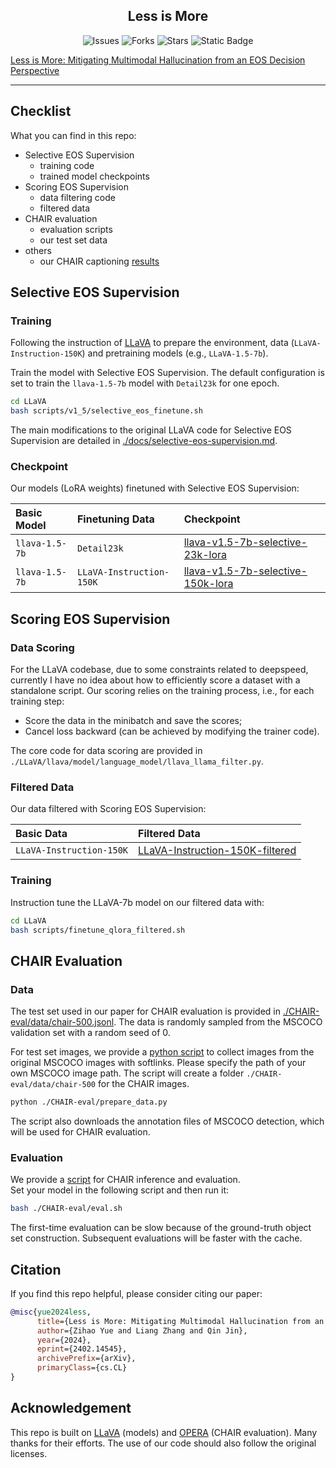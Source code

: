 <div>
  <h2 align="center">
    Less is More
  </h2>
</div>

<p align="center">
    <a >
       <img alt="Issues" src="https://img.shields.io/github/issues/yuezih/less-is-more?color=blueviolet" />
  	</a>
    <a >
       <img alt="Forks" src="https://img.shields.io/github/forks/yuezih/less-is-more?color=orange" />
  	</a>
    <a >
       <img alt="Stars" src="https://img.shields.io/github/stars/yuezih/less-is-more?color=ff69b4" />
  	</a>
    <a >
      <img alt="Static Badge" src="https://img.shields.io/badge/arXiv-2402.14545-b31b1b?style=flat&link=https%3A%2F%2Farxiv.org%2Fabs%2F2402.14545">
  	</a>
    <br />
</p>


[Less is More: Mitigating Multimodal Hallucination from an EOS Decision Perspective](https://arxiv.org/abs/2402.14545)

---

## Checklist

What you can find in this repo:

- Selective EOS Supervision
  - training code
  - trained model checkpoints
- Scoring EOS Supervision
  - data filtering code
  - filtered data
- CHAIR evaluation
  - evaluation scripts
  - our test set data
- others
  - our CHAIR captioning [results](./CHAIR-eval/data/Table1-results)


## Selective EOS Supervision

### Training

Following the instruction of [LLaVA](https://github.com/haotian-liu/LLaVA) to prepare the environment, data (`LLaVA-Instruction-150K`) and pretraining models (e.g., `LLaVA-1.5-7b`). 

Train the model with Selective EOS Supervision. The default configuration is set to train the `llava-1.5-7b` model with `Detail23k` for one epoch.

```bash
cd LLaVA
bash scripts/v1_5/selective_eos_finetune.sh
```
The main modifications to the original LLaVA code for Selective EOS Supervision are detailed in [./docs/selective-eos-supervision.md](./docs/selective-eos-supervision.md).

### Checkpoint

Our models (LoRA weights) finetuned with Selective EOS Supervision:

Basic Model | Finetuning Data | Checkpoint
 :- | :- | :-
`llava-1.5-7b` | `Detail23k` | [llava-v1.5-7b-selective-23k-lora](https://huggingface.co/yuezih/llava-v1.5-7b-selective-23k-lora)
`llava-1.5-7b` | `LLaVA-Instruction-150K` | [llava-v1.5-7b-selective-150k-lora](https://huggingface.co/yuezih/llava-v1.5-7b-selective-150k-lora)


## Scoring EOS Supervision

### Data Scoring

For the LLaVA codebase, due to some constraints related to deepspeed, currently I have no idea about how to efficiently score a dataset with a standalone script. Our scoring relies on the training process, i.e., for each training step:
- Score the data in the minibatch and save the scores;
- Cancel loss backward (can be achieved by modifying the trainer code).

The core code for data scoring are provided in `./LLaVA/llava/model/language_model/llava_llama_filter.py`.

### Filtered Data

Our data filtered with Scoring EOS Supervision:

Basic Data | Filtered Data
:- | :-
`LLaVA-Instruction-150K` | [LLaVA-Instruction-150K-filtered](./LLaVA/playground/data/llava_instruction_150k_filtered.json)

### Training

Instruction tune the LLaVA-7b model on our filtered data with:

```bash
cd LLaVA
bash scripts/finetune_qlora_filtered.sh
```


## CHAIR Evaluation

### Data

The test set used in our paper for CHAIR evaluation is provided in [./CHAIR-eval/data/chair-500.jsonl](./CHAIR-eval/data/chair-500.jsonl). The data is randomly sampled from the MSCOCO validation set with a random seed of 0.

For test set images, we provide a [python script](./CHAIR-eval/prepare_data.py) to collect images from the original MSCOCO images with softlinks. Please specify the path of your own MSCOCO image path. The script will create a folder `./CHAIR-eval/data/chair-500` for the CHAIR images.

```bash
python ./CHAIR-eval/prepare_data.py
```
The script also downloads the annotation files of MSCOCO detection, which will be used for CHAIR evaluation.

### Evaluation

We provide a [script](./CHAIR-eval/eval.sh) for CHAIR inference and evaluation.  
Set your model in the following script and then run it:

```bash
bash ./CHAIR-eval/eval.sh
```
The first-time evaluation can be slow because of the ground-truth object set construction. Subsequent evaluations will be faster with the cache.


## Citation

If you find this repo helpful, please consider citing our paper:

```bibtex
@misc{yue2024less,
      title={Less is More: Mitigating Multimodal Hallucination from an EOS Decision Perspective}, 
      author={Zihao Yue and Liang Zhang and Qin Jin},
      year={2024},
      eprint={2402.14545},
      archivePrefix={arXiv},
      primaryClass={cs.CL}
}
```

## Acknowledgement

This repo is built on [LLaVA](https://github.com/haotian-liu/LLaVA) (models) and [OPERA](https://github.com/shikiw/OPERA) (CHAIR evaluation). Many thanks for their efforts. The use of our code should also follow the original licenses.